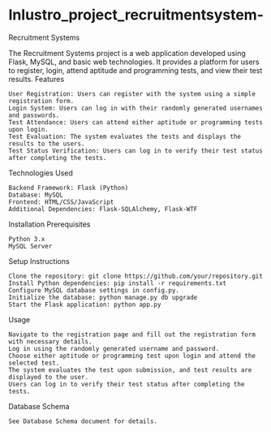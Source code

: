 # Inlustro_project_recruitmentsystem-
Recruitment Systems

The Recruitment Systems project is a web application developed using Flask, MySQL, and basic web technologies. It provides a platform for users to register, login, attend aptitude and programming tests, and view their test results.
Features

    User Registration: Users can register with the system using a simple registration form.
    Login System: Users can log in with their randomly generated usernames and passwords.
    Test Attendance: Users can attend either aptitude or programming tests upon login.
    Test Evaluation: The system evaluates the tests and displays the results to the users.
    Test Status Verification: Users can log in to verify their test status after completing the tests.

Technologies Used

    Backend Framework: Flask (Python)
    Database: MySQL
    Frontend: HTML/CSS/JavaScript
    Additional Dependencies: Flask-SQLAlchemy, Flask-WTF

Installation
Prerequisites

    Python 3.x
    MySQL Server

Setup Instructions

    Clone the repository: git clone https://github.com/your/repository.git
    Install Python dependencies: pip install -r requirements.txt
    Configure MySQL database settings in config.py.
    Initialize the database: python manage.py db upgrade
    Start the Flask application: python app.py

Usage

    Navigate to the registration page and fill out the registration form with necessary details.
    Log in using the randomly generated username and password.
    Choose either aptitude or programming test upon login and attend the selected test.
    The system evaluates the test upon submission, and test results are displayed to the user.
    Users can log in to verify their test status after completing the tests.

Database Schema

    See Database Schema document for details.
